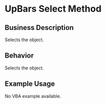 # UpBars Select Method

## Business Description
Selects the object.

## Behavior
Selects the object.

## Example Usage
No VBA example available.